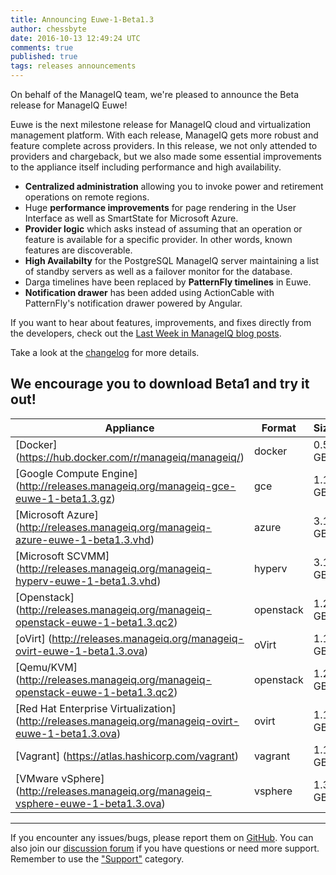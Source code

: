 ```yaml
---
title: Announcing Euwe-1-Beta1.3 
author: chessbyte
date: 2016-10-13 12:49:24 UTC
comments: true
published: true
tags: releases announcements
---
```


On behalf of the ManageIQ team, we're pleased to announce the Beta release for ManageIQ Euwe! 

Euwe is the next milestone release for ManageIQ cloud and virtualization management platform. With each release, ManageIQ gets more robust and feature complete across providers. In this release, we not only attended to providers and chargeback, but we also made some essential improvements to the appliance itself including performance and high availability.

* **Centralized administration** allowing you to invoke power and retirement operations on remote regions.
* Huge **performance improvements** for page rendering in the User Interface as well as SmartState for Microsoft Azure.
* **Provider logic** which asks instead of assuming that an operation or feature is available for a specific provider. In other words, known features are discoverable.
* **High Availabilty** for the PostgreSQL ManageIQ server maintaining a list of standby servers as well as a failover monitor for the database.
* Darga timelines have been replaced by **PatternFly timelines** in Euwe.
* **Notification drawer** has been added using ActionCable with PatternFly's notification drawer powered by Angular.

If you want to hear about features, improvements, and fixes directly from the developers, check out the [Last Week in ManageIQ blog posts](http://manageiq.org/blog/tags/LWIMIQ/).

Take a look at the [changelog](https://github.com/ManageIQ/manageiq/blob/euwe/CHANGELOG.md/) for more details.

We encourage you to download Beta1 and try it out!
---
| Appliance | Format | Size |
| --- | --- | --- |
| [Docker] (https://hub.docker.com/r/manageiq/manageiq/) | docker | 0.5 GB |
| [Google Compute Engine] (http://releases.manageiq.org/manageiq-gce-euwe-1-beta1.3.gz) | gce | 1.1 GB |
| [Microsoft Azure] (http://releases.manageiq.org/manageiq-azure-euwe-1-beta1.3.vhd) | azure | 3.1 GB |
| [Microsoft SCVMM] (http://releases.manageiq.org/manageiq-hyperv-euwe-1-beta1.3.vhd) | hyperv | 3.1 GB |
| [Openstack] (http://releases.manageiq.org/manageiq-openstack-euwe-1-beta1.3.qc2) | openstack | 1.2 GB |
| [oVirt] (http://releases.manageiq.org/manageiq-ovirt-euwe-1-beta1.3.ova) | oVirt | 1.1 GB |
| [Qemu/KVM] (http://releases.manageiq.org/manageiq-openstack-euwe-1-beta1.3.qc2) | openstack | 1.2 GB |
| [Red Hat Enterprise Virtualization] (http://releases.manageiq.org/manageiq-ovirt-euwe-1-beta1.3.ova) | ovirt | 1.1 GB |
| [Vagrant] (https://atlas.hashicorp.com/vagrant) | vagrant | 1.1 GB |
| [VMware vSphere] (http://releases.manageiq.org/manageiq-vsphere-euwe-1-beta1.3.ova) | vsphere | 1.3 GB |
---

If you encounter any issues/bugs, please report them on [GitHub](https://github.com/ManageIQ/manageiq/issues). You can also join our [discussion forum](http://talk.manageiq.org/) if you have questions or need more support. Remember to use the ["Support"](http://talk.manageiq.org/c/support) category.
